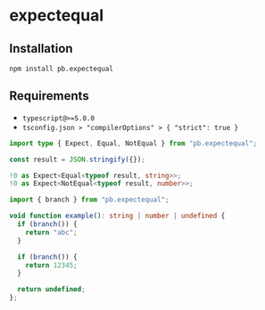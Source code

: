 # expectequal

## Installation

```shell
npm install pb.expectequal
```

## Requirements

- `typescript@>=5.0.0`
- `tsconfig.json > "compilerOptions" > { "strict": true }`

```ts
import type { Expect, Equal, NotEqual } from "pb.expectequal";

const result = JSON.stringify({});

!0 as Expect<Equal<typeof result, string>>;
!0 as Expect<NotEqual<typeof result, number>>;
```



```ts
import { branch } from "pb.expectequal";

void function example(): string | number | undefined {
  if (branch()) {
    return "abc";
  }

  if (branch()) {
    return 12345;
  }

  return undefined;
};
```


